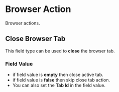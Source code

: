 # Browser Action

Browser actions.

## Close Browser Tab

This field type can be used to **close** the browser tab.

### Field Value

- if field value is **empty** then close active tab.
- if field value is **false** then skip close tab action.
- You can also set the **Tab Id** in the field value.